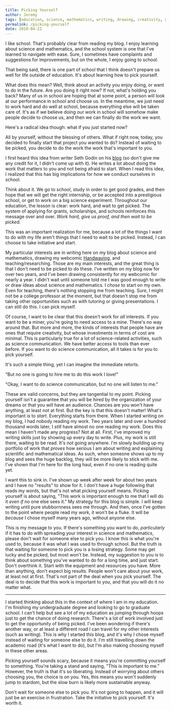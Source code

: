 ```yaml
---
title: Picking Yourself
author: Jeremy
tags: [education, science, mathematics, writing, drawing, creativity, goals]
permalink: /picking-yourself
date: 2019-04-22
---
```


I like school. That's probably clear from reading my blog. I enjoy learning about science and mathematics, and the school system is one that I've learned to navigate with ease. Sure, I sometimes have complaints and suggestions for improvements, but on the whole, I enjoy going to school.

That being said, there is one part of school that I think doesn't prepare us well for life outside of education. It's about learning how to pick yourself.

What does this mean? Well, think about an activity you enjoy doing, or want to do in the future. Are you doing it right now? If not, what's holding you back? Many of us in school are hoping that at some point, a person will look at our performance in school and choose us. In the meantime, we just need to work hard and do well at school, because everything else will be taken care of. It's as if we believe doing our work in school will somehow make people decide to choose us, and then we can finally do the work we want.

Here's a radical idea though: what if you just started now?

All by yourself, without the blessing of others. What if right now, today, you decided to finally start that project you wanted to do? Instead of waiting to be picked, you decide to do the work the work that's important to you.

I first heard this idea from writer Seth Godin on his [blog](seths.blog) (so don't give me any credit for it, I didn't come up with it). He writes a lot about doing the work that matters to you and not being afraid to start. When I read this idea, I realized that this has big implications for how we conduct ourselves in school.

Think about it. We go to school, study in order to get good grades, and then hope that we will get the right internship, or be accepted into a prestigious school, or get to work on a big science experiment. Throughout our education, the lesson is clear: work hard, and wait to get picked. The system of applying for grants, scholarships, and schools reinforces this message over and over. *Work hard, give us proof, and then wait to be picked.*

This was an important realization for me, because a lot of the things I want to do with my life aren't things that I need to wait to be picked. Instead, I can choose to take initiative and start.

My particular interests are in writing here on my blog about science and mathematics, drawing my webcomic [Handwaving](jeremycote.me/handwaving), and teaching/researching. Those are my main interests, and the great thing is that I don't need to be picked to do these. I've written on my blog now for over two years, and I've been drawing consistently for my webcomic for nearly a year. I didn't wait until someone told me I was good enough to write or draw ideas about science and mathematics. I *chose* to start on my own. Even for teaching, there's nothing stopping me from teaching. Sure, I might not be a college professor at the moment, but that doesn't stop me from taking other opportunities such as with tutoring or giving presentations. I can still do this. I can pick myself.

Of course, I want to be clear that this doesn't work for *all* interests. If you want to be a miner, you're going to need access to a mine. There's no way around that. But more and more, the kinds of interests that people have are ones that require creativity, but whose investments in terms of cost are minimal. This is particularly true for a lot of science-related activities, such as science communication. We have better access to tools than ever before. If you want to do science communication, all it takes is for you to pick yourself.

It's such a simple thing, yet I can imagine the immediate retorts.

"But no one is going to hire me to do this work I love!"

"Okay, I want to do science communication, but no one will listen to me."

These are valid concerns, but they are tangential to my point. Picking yourself isn't a guarantee that you will be hired by the organization of your dreams or that you will have an audience. Chances are you won't have anything, at least not at first. But the key is that this doesn't matter! What's important is to *start*. Everything starts from there. When I started writing on my blog, I had nobody reading my work. Two years later and over a hundred thousand words later, I *still* have almost no one reading my work. Does this mean I haven't made any progress? Not at all. First, I've improved my writing skills just by showing up every day to write. Plus, my work is still there, waiting to be read. It's not going anywhere. I'm slowly building up my portfolio of work that *proves* how serious I am about writing and explaining scientific and mathematical ideas. As such, when someone shows up to my blog and sees the huge backlog, they will be more likely to stick with me. I've shown that I'm here for the long haul, even if no one is reading quite yet.

I want this to sink in. I've shown up week after week for about two years and I have no "results" to show for it. I don't have a huge following that reads my words, but that's not what picking yourself means. Picking yourself is about saying, "This work is important enough to me that I will do it *even if* no one else sees it." My strategy for this blog is simple. I will keep writing until pure stubbornness sees me through. And then, once I've gotten to the point where people read my work, it won't be a fluke. It will be *because* I chose myself many years ago, without anyone else.

This is my message to you. If there's something you want to do, *particularly* if it has to do with spreading your interest in science and mathematics, please don't wait for someone else to pick you. I know this is what you're used to, because it was what I was used to through school. But the truth is that waiting for someone to pick you is a losing strategy. Some may get lucky and be picked, but most won't be. Instead, my suggestion to you is to think about something you've wanted to do for a long time, and just start. Don't overthink it. Start with the equipment and resources you have. More than anything, don't expect big results. People won't care about your work, at least not at first. That's not part of the deal when you pick yourself. The deal is to decide that this work is important to *you*, and that you will do it no matter what.

---

I started thinking about this in the context of where I am in my education. I'm finishing my undergraduate degree and looking to go to graduate school. I can't help but see a lot of my education as jumping through hoops just to get the chance of doing research. There's a lot of work involved just to get the opportunity of being picked. I've been wondering if there's another way, or at least a different road I can travel for my other interests (such as writing). This is why I started this blog, and it's why I chose myself instead of waiting for someone else to do it. I'm still travelling down the academic road (it's what I want to do), but I'm also making choosing myself in these other areas.

Picking yourself sounds scary, because it means you're committing yourself to something. You're taking a stand and saying, "This is important to me." However, the truth is that it's so liberating. Instead of worrying about others choosing you, the choice is on you. Yes, this means you won't suddenly jump to stardom, but the slow burn is likely more sustainable anyway.

Don't wait for someone else to pick you. It's not going to happen, and it will just be an exercise in frustration. Take the initiative to pick yourself. It's worth it.
